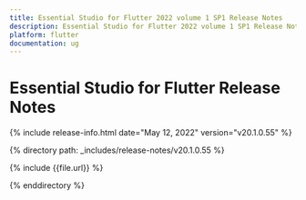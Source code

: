 ```yaml
---
title: Essential Studio for Flutter 2022 volume 1 SP1 Release Notes  
description: Essential Studio for Flutter 2022 volume 1 SP1 Release Notes  
platform: flutter
documentation: ug
---
```


# Essential Studio for Flutter  Release Notes  

{% include release-info.html date="May 12, 2022"  version="v20.1.0.55" %} 

{% directory path: _includes/release-notes/v20.1.0.55 %}

{% include {{file.url}} %}

{% enddirectory %}